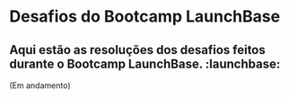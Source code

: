 # Desafios do Bootcamp LaunchBase
## Aqui estão as resoluções dos desafios feitos durante o Bootcamp LaunchBase. :launchbase: 
<p>(Em andamento)</p>
